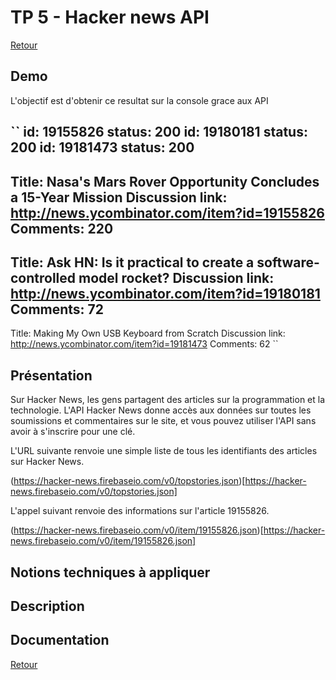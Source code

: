 # TP 5 - Hacker news API

[Retour](../README.md)


## Demo

L'objectif est d'obtenir ce resultat sur la console grace aux API 

``
id: 19155826 status: 200
id: 19180181 status: 200
id: 19181473 status: 200
-------
Title: Nasa's Mars Rover Opportunity Concludes a 15-Year Mission
Discussion link: http://news.ycombinator.com/item?id=19155826
Comments: 220
-------
Title: Ask HN: Is it practical to create a software-controlled model rocket?
Discussion link: http://news.ycombinator.com/item?id=19180181
Comments: 72
-------
Title: Making My Own USB Keyboard from Scratch
Discussion link: http://news.ycombinator.com/item?id=19181473
Comments: 62
``

## Présentation

Sur Hacker News, les gens partagent des articles sur la programmation et la technologie. L'API Hacker News donne accès aux données sur toutes les soumissions et commentaires sur le site, et vous pouvez utiliser l'API sans avoir à s'inscrire pour une clé.

L'URL suivante renvoie une simple liste de tous les identifiants des articles sur Hacker News.

(https://hacker-news.firebaseio.com/v0/topstories.json)[https://hacker-news.firebaseio.com/v0/topstories.json]

L'appel suivant renvoie des informations sur l'article 19155826.

(https://hacker-news.firebaseio.com/v0/item/19155826.json)[https://hacker-news.firebaseio.com/v0/item/19155826.json]


## Notions techniques à appliquer


## Description


## Documentation


[Retour](../README.md)
